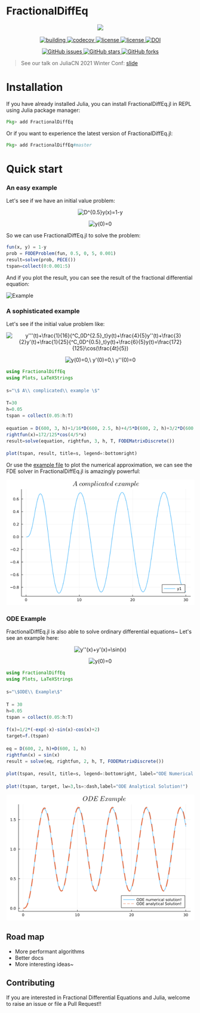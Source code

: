 # FractionalDiffEq

<p align="center">
<img width="250px" src="https://raw.githubusercontent.com/SciFracX/FractionalDiffEq.jl/master/docs/src/assets/logo.svg"/>
</p>


<p align="center">
  <a href="https://github.com/SciFracX/FractionalDiffEq.jl/actions?query=workflow%3ACI">
    <img alt="building" src="https://github.com/SciFracX/FractionalDiffEq.jl/workflows/CI/badge.svg">
  </a>
  <a href="https://codecov.io/gh/SciFracX/FractionalDiffEq.jl">
    <img alt="codecov" src="https://codecov.io/gh/SciFracX/FractionalDiffEq.jl/branch/master/graph/badge.svg">
  </a>
  <a href="https://www.erikqqy.xyz/FractionalDiffEq.jl/dev/">
    <img src="https://img.shields.io/badge/docs-dev-blue.svg" alt="license">
  </a>
  <a href="https://github.com/SciFracX/FractionalDiffEq.jl/blob/master/LICENSE">
    <img src="https://img.shields.io/github/license/SciFracX/FractionalDiffEq.jl?style=flat-square" alt="license">
  </a>
  <a href="https://zenodo.org/badge/latestdoi/420992306">
  	<img src="https://zenodo.org/badge/420992306.svg" alt="DOI">
  </a>
</p>

<p align="center">
  <a href="https://github.com/SciFracX/FractionalDiffEq.jl/issues">
    <img alt="GitHub issues" src="https://img.shields.io/github/issues/SciFracX/FractionalDiffEq.jl?style=flat-square">
  </a>
  <a href="#">
    <img alt="GitHub stars" src="https://img.shields.io/github/stars/SciFracX/FractionalDiffEq.jl?style=flat-square">
  </a>
  <a href="https://github.com/SciFracX/FractionalDiffEq.jl/network">
    <img alt="GitHub forks" src="https://img.shields.io/github/forks/SciFracX/FractionalDiffEq.jl?style=flat-square">
  </a>
</p>

> See our talk on JuliaCN 2021 Winter Conf: [slide](https://julia-cn-conf2021.vercel.app/1)

# Installation

If you have already installed Julia, you can install FractionalDiffEq.jl in REPL using Julia package manager:

```julia
Pkg> add FractionalDiffEq
```

Or if you want to experience the latest version of FractionalDiffEq.jl:

```julia
Pkg> add FractionalDiffEq#master
```

# Quick start

### An easy example

Let's see if we have an initial value problem:

<p align="center">

<img src="https://latex.codecogs.com/svg.image?D^{0.5}y(x)=1-y" title="D^{0.5}y(x)=1-y" />

</p>

<p align="center">

<img src="https://latex.codecogs.com/svg.image?y(0)=0" title="y(0)=0" />

</p>


So we can use FractionalDiffEq.jl to solve the problem:

```julia
fun(x, y) = 1-y
prob = FODEProblem(fun, 0.5, 0, 5, 0.001)
result=solve(prob, PECE())
tspan=collect(0:0.001:5)
```

And if you plot the result, you can see the result of the fractional differential equation:

![Example](/docs/src/assets/simple_example.png)

### A sophisticated example

Let's see if the initial value problem like:

<p align="center">

<img src="https://latex.codecogs.com/svg.image?y'''(t)&plus;\frac{1}{16}{^C_0D^{2.5}_t}y(t)&plus;\frac{4}{5}y''(t)&plus;\frac{3}{2}y'(t)&plus;\frac{1}{25}{^C_0D^{0.5}_t}y(t)&plus;\frac{6}{5}y(t)=\frac{172}{125}\cos(\frac{4t}{5})" title="y'''(t)+\frac{1}{16}{^C_0D^{2.5}_t}y(t)+\frac{4}{5}y''(t)+\frac{3}{2}y'(t)+\frac{1}{25}{^C_0D^{0.5}_t}y(t)+\frac{6}{5}y(t)=\frac{172}{125}\cos(\frac{4t}{5})" />

</p>

<p align="center">

<img src="https://latex.codecogs.com/svg.image?y(0)=0,\&space;y'(0)=0,\&space;y''(0)=0" title="y(0)=0,\ y'(0)=0,\ y''(0)=0" />

</p>

```julia
using FractionalDiffEq
using Plots, LaTeXStrings

s="\$ A\\ complicated\\ example \$"

T=30
h=0.05
tspan = collect(0.05:h:T)

equation = D(600, 3, h)+1/16*D(600, 2.5, h)+4/5*D(600, 2, h)+3/2*D(600, 1, h)+1/25*D(600, 0.5, h)+6/5*D(600, 1, h);
rightfun(x)=172/125*cos(4/5*x)
result=solve(equation, rightfun, 3, h, T, FODEMatrixDiscrete())

plot(tspan, result, title=s, legend=:bottomright)
```

Or use the [example file](https://github.com/SciFracX/FractionalDiffEq.jl/blob/master/examples/complicated_example.jl) to plot the numerical approximation, we can see the FDE solver in FractionalDiffEq.jl is amazingly powerful:

![Example](docs/src/assets/complicated_example.png)

### ODE Example

FractionalDiffEq.jl is also able to solve ordinary differential equations~ Let's see an example here:

<p align="center">
<img src="https://latex.codecogs.com/svg.image?y''(x)&plus;y'(x)=\sin(x)" title="y''(x)+y'(x)=\sin(x)" />

<p>

<p align="center">

<img src="https://latex.codecogs.com/svg.image?y(0)=0" title="y(0)=0" />

</p>


```julia
using FractionalDiffEq
using Plots, LaTeXStrings

s="\$ODE\\ Example\$"

T = 30
h=0.05
tspan = collect(0.05:h:T)

f(x)=1/2*(-exp(-x)-sin(x)-cos(x)+2)
target=f.(tspan)

eq = D(600, 2, h)+D(600, 1, h)
rightfun(x) = sin(x)
result = solve(eq, rightfun, 2, h, T, FODEMatrixDiscrete())

plot(tspan, result, title=s, legend=:bottomright, label="ODE Numerical Solution!")

plot!(tspan, target, lw=3,ls=:dash,label="ODE Analytical Solution!")
```

![ODE Example](docs/src/assets/ode_example.png)

## Road map

* More performant algorithms
* Better docs
* More interesting ideas~

## Contributing

If you are interested in Fractional Differential Equations and Julia, welcome to raise an issue or file a Pull Request!!